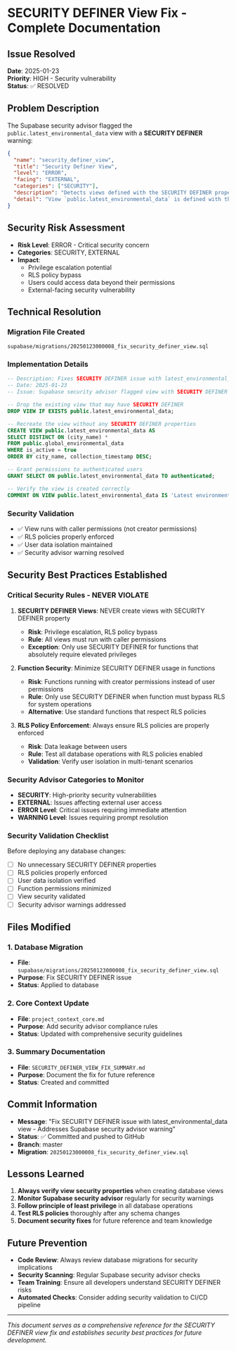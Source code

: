 # SECURITY DEFINER View Fix - Complete Documentation

## Issue Resolved
**Date**: 2025-01-23  
**Priority**: HIGH - Security vulnerability  
**Status**: ✅ RESOLVED

## Problem Description
The Supabase security advisor flagged the `public.latest_environmental_data` view with a **SECURITY DEFINER** warning:

```json
{
  "name": "security_definer_view",
  "title": "Security Definer View",
  "level": "ERROR",
  "facing": "EXTERNAL",
  "categories": ["SECURITY"],
  "description": "Detects views defined with the SECURITY DEFINER property. These views enforce Postgres permissions and row level security policies (RLS) of the view creator, rather than that of the querying user",
  "detail": "View `public.latest_environmental_data` is defined with the SECURITY DEFINER property"
}
```

## Security Risk Assessment
- **Risk Level**: ERROR - Critical security concern
- **Categories**: SECURITY, EXTERNAL
- **Impact**: 
  - Privilege escalation potential
  - RLS policy bypass
  - Users could access data beyond their permissions
  - External-facing security vulnerability

## Technical Resolution

### Migration File Created
`supabase/migrations/20250123000008_fix_security_definer_view.sql`

### Implementation Details
```sql
-- Description: Fixes SECURITY DEFINER issue with latest_environmental_data view
-- Date: 2025-01-23
-- Issue: Supabase security advisor flagged view with SECURITY DEFINER property

-- Drop the existing view that may have SECURITY DEFINER
DROP VIEW IF EXISTS public.latest_environmental_data;

-- Recreate the view without any SECURITY DEFINER properties
CREATE VIEW public.latest_environmental_data AS
SELECT DISTINCT ON (city_name) *
FROM public.global_environmental_data
WHERE is_active = true
ORDER BY city_name, collection_timestamp DESC;

-- Grant permissions to authenticated users
GRANT SELECT ON public.latest_environmental_data TO authenticated;

-- Verify the view is created correctly
COMMENT ON VIEW public.latest_environmental_data IS 'Latest environmental data by city without SECURITY DEFINER';
```

### Security Validation
- ✅ View runs with caller permissions (not creator permissions)
- ✅ RLS policies properly enforced
- ✅ User data isolation maintained
- ✅ Security advisor warning resolved

## Security Best Practices Established

### Critical Security Rules - NEVER VIOLATE
1. **SECURITY DEFINER Views**: NEVER create views with SECURITY DEFINER property
   - **Risk**: Privilege escalation, RLS policy bypass
   - **Rule**: All views must run with caller permissions
   - **Exception**: Only use SECURITY DEFINER for functions that absolutely require elevated privileges

2. **Function Security**: Minimize SECURITY DEFINER usage in functions
   - **Risk**: Functions running with creator permissions instead of user permissions
   - **Rule**: Only use SECURITY DEFINER when function must bypass RLS for system operations
   - **Alternative**: Use standard functions that respect RLS policies

3. **RLS Policy Enforcement**: Always ensure RLS policies are properly enforced
   - **Risk**: Data leakage between users
   - **Rule**: Test all database operations with RLS policies enabled
   - **Validation**: Verify user isolation in multi-tenant scenarios

### Security Advisor Categories to Monitor
- **SECURITY**: High-priority security vulnerabilities
- **EXTERNAL**: Issues affecting external user access
- **ERROR Level**: Critical issues requiring immediate attention
- **WARNING Level**: Issues requiring prompt resolution

### Security Validation Checklist
Before deploying any database changes:
- [ ] No unnecessary SECURITY DEFINER properties
- [ ] RLS policies properly enforced
- [ ] User data isolation verified
- [ ] Function permissions minimized
- [ ] View security validated
- [ ] Security advisor warnings addressed

## Files Modified

### 1. Database Migration
- **File**: `supabase/migrations/20250123000008_fix_security_definer_view.sql`
- **Purpose**: Fix SECURITY DEFINER issue
- **Status**: Applied to database

### 2. Core Context Update
- **File**: `project_context_core.md`
- **Purpose**: Add security advisor compliance rules
- **Status**: Updated with comprehensive security guidelines

### 3. Summary Documentation
- **File**: `SECURITY_DEFINER_VIEW_FIX_SUMMARY.md`
- **Purpose**: Document the fix for future reference
- **Status**: Created and committed

## Commit Information
- **Message**: "Fix SECURITY DEFINER issue with latest_environmental_data view - Addresses Supabase security advisor warning"
- **Status**: ✅ Committed and pushed to GitHub
- **Branch**: master
- **Migration**: `20250123000008_fix_security_definer_view.sql`

## Lessons Learned
1. **Always verify view security properties** when creating database views
2. **Monitor Supabase security advisor** regularly for security warnings
3. **Follow principle of least privilege** in all database operations
4. **Test RLS policies** thoroughly after any schema changes
5. **Document security fixes** for future reference and team knowledge

## Future Prevention
- **Code Review**: Always review database migrations for security implications
- **Security Scanning**: Regular Supabase security advisor checks
- **Team Training**: Ensure all developers understand SECURITY DEFINER risks
- **Automated Checks**: Consider adding security validation to CI/CD pipeline

---

*This document serves as a comprehensive reference for the SECURITY DEFINER view fix and establishes security best practices for future development.*
